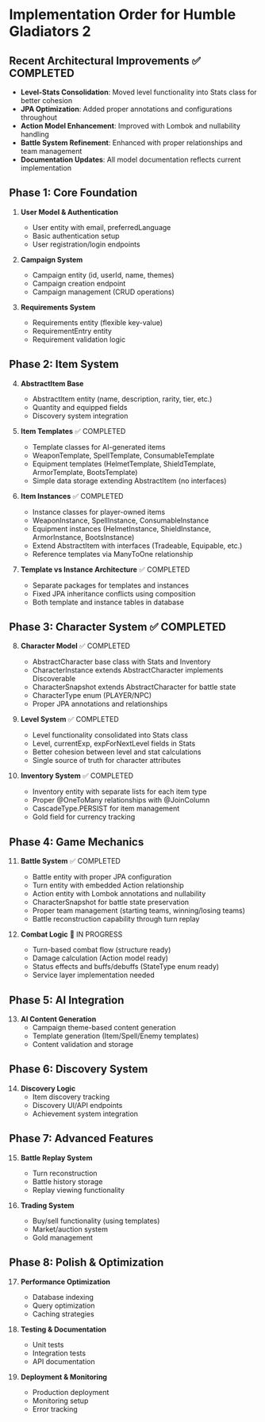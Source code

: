 # Implementation Order for Humble Gladiators 2

## Recent Architectural Improvements ✅ COMPLETED

- **Level-Stats Consolidation**: Moved level functionality into Stats class for better cohesion
- **JPA Optimization**: Added proper annotations and configurations throughout
- **Action Model Enhancement**: Improved with Lombok and nullability handling
- **Battle System Refinement**: Enhanced with proper relationships and team management
- **Documentation Updates**: All model documentation reflects current implementation

## Phase 1: Core Foundation

1. **User Model & Authentication**

   - User entity with email, preferredLanguage
   - Basic authentication setup
   - User registration/login endpoints

2. **Campaign System**

   - Campaign entity (id, userId, name, themes)
   - Campaign creation endpoint
   - Campaign management (CRUD operations)

3. **Requirements System**
   - Requirements entity (flexible key-value)
   - RequirementEntry entity
   - Requirement validation logic

## Phase 2: Item System

4. **AbstractItem Base**

   - AbstractItem entity (name, description, rarity, tier, etc.)
   - Quantity and equipped fields
   - Discovery system integration

5. **Item Templates** ✅ COMPLETED

   - Template classes for AI-generated items
   - WeaponTemplate, SpellTemplate, ConsumableTemplate
   - Equipment templates (HelmetTemplate, ShieldTemplate, ArmorTemplate, BootsTemplate)
   - Simple data storage extending AbstractItem (no interfaces)

6. **Item Instances** ✅ COMPLETED

   - Instance classes for player-owned items
   - WeaponInstance, SpellInstance, ConsumableInstance
   - Equipment instances (HelmetInstance, ShieldInstance, ArmorInstance, BootsInstance)
   - Extend AbstractItem with interfaces (Tradeable, Equipable, etc.)
   - Reference templates via ManyToOne relationship

7. **Template vs Instance Architecture** ✅ COMPLETED
   - Separate packages for templates and instances
   - Fixed JPA inheritance conflicts using composition
   - Both template and instance tables in database

## Phase 3: Character System ✅ COMPLETED

8. **Character Model** ✅ COMPLETED

   - AbstractCharacter base class with Stats and Inventory
   - CharacterInstance extends AbstractCharacter implements Discoverable
   - CharacterSnapshot extends AbstractCharacter for battle state
   - CharacterType enum (PLAYER/NPC)
   - Proper JPA annotations and relationships

9. **Level System** ✅ COMPLETED

   - Level functionality consolidated into Stats class
   - Level, currentExp, expForNextLevel fields in Stats
   - Better cohesion between level and stat calculations
   - Single source of truth for character attributes

10. **Inventory System** ✅ COMPLETED
    - Inventory entity with separate lists for each item type
    - Proper @OneToMany relationships with @JoinColumn
    - CascadeType.PERSIST for item management
    - Gold field for currency tracking

## Phase 4: Game Mechanics

11. **Battle System** ✅ COMPLETED

    - Battle entity with proper JPA configuration
    - Turn entity with embedded Action relationship
    - Action entity with Lombok annotations and nullability
    - CharacterSnapshot for battle state preservation
    - Proper team management (starting teams, winning/losing teams)
    - Battle reconstruction capability through turn replay

12. **Combat Logic** 🔄 IN PROGRESS
    - Turn-based combat flow (structure ready)
    - Damage calculation (Action model ready)
    - Status effects and buffs/debuffs (StateType enum ready)
    - Service layer implementation needed

## Phase 5: AI Integration

13. **AI Content Generation**
    - Campaign theme-based content generation
    - Template generation (Item/Spell/Enemy templates)
    - Content validation and storage

## Phase 6: Discovery System

14. **Discovery Logic**
    - Item discovery tracking
    - Discovery UI/API endpoints
    - Achievement system integration

## Phase 7: Advanced Features

15. **Battle Replay System**

    - Turn reconstruction
    - Battle history storage
    - Replay viewing functionality

16. **Trading System**
    - Buy/sell functionality (using templates)
    - Market/auction system
    - Gold management

## Phase 8: Polish & Optimization

17. **Performance Optimization**

    - Database indexing
    - Query optimization
    - Caching strategies

18. **Testing & Documentation**

    - Unit tests
    - Integration tests
    - API documentation

19. **Deployment & Monitoring**
    - Production deployment
    - Monitoring setup
    - Error tracking
